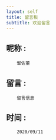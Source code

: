 ```yaml
---
layout: self
title: 留言板
subtitle: 欢迎留言
---
```


## 呢称 : 
```
    邹佐董
```

## 留言 : 
```
    留言信息
```

## 时间 : 
```
    2020/09/11
```
